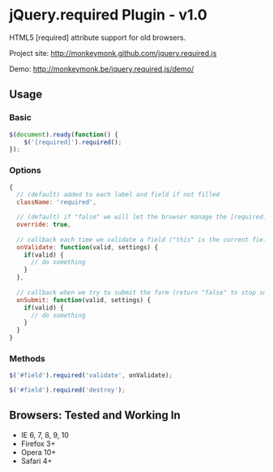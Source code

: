 jQuery.required Plugin - v1.0
==================

HTML5 [required] attribute support for old browsers.

Project site: http://monkeymonk.github.com/jquery.required.js

Demo: http://monkeymonk.be/jquery.required.js/demo/


## Usage

### Basic

``` javascript
$(document).ready(function() {
	$('[required]').required();
});
```

### Options

``` javascript
{
  // (default) added to each label and field if not filled
  className: 'required',

  // (default) if "false" we will let the browser manage the [required] attributes
  override: true,
  
  // callback each time we validate a field ("this" is the current field)
  onValidate: function(valid, settings) {
    if(valid) {
      // do something
    }
  },
  
  // callback when we try to submit the form (return "false" to stop submiting, "this" is the current form)
  onSubmit: function(valid, settings) {
    if(valid) {
      // do something
    }
  }
}
```

### Methods

``` javascript
$('#field').required('validate', onValidate);

$('#field').required('destroy');
```


## Browsers: Tested and Working In

- IE 6, 7, 8, 9, 10
- Firefox 3+
- Opera 10+
- Safari 4+

